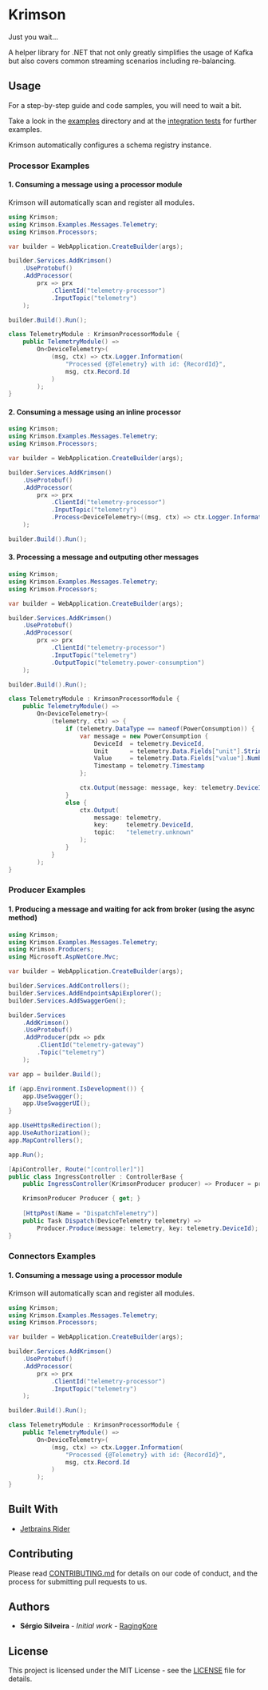 # Krimson

Just you wait... 

A helper library for .NET that not only greatly simplifies the usage of Kafka but also covers common streaming scenarios including re-balancing.

## Usage

For a step-by-step guide and code samples, you will need to wait a bit.

Take a look in the [examples](examples) directory and at the [integration tests](tests/Krimson.Tests) for further examples.

Krimson automatically configures a schema registry instance.

### Processor Examples

#### 1. Consuming a message using a processor module

Krimson will automatically scan and register all modules.

```csharp
using Krimson;
using Krimson.Examples.Messages.Telemetry;
using Krimson.Processors;

var builder = WebApplication.CreateBuilder(args);

builder.Services.AddKrimson()
    .UseProtobuf()
    .AddProcessor(
        prx => prx
            .ClientId("telemetry-processor")
            .InputTopic("telemetry")
    );

builder.Build().Run();

class TelemetryModule : KrimsonProcessorModule {
    public TelemetryModule() =>
        On<DeviceTelemetry>(
            (msg, ctx) => ctx.Logger.Information(
                "Processed {@Telemetry} with id: {RecordId}",
                msg, ctx.Record.Id
            )
        );
}
```

#### 2. Consuming a message using an inline processor

```csharp
using Krimson;
using Krimson.Examples.Messages.Telemetry;
using Krimson.Processors;

var builder = WebApplication.CreateBuilder(args);

builder.Services.AddKrimson()
    .UseProtobuf()
    .AddProcessor(
        prx => prx
            .ClientId("telemetry-processor")
            .InputTopic("telemetry")
            .Process<DeviceTelemetry>((msg, ctx) => ctx.Logger.Information("Processed {@Telemetry} with id: {RecordId}", msg, ctx.Record.Id))
    );

builder.Build().Run();
```

#### 3. Processing a message and outputing other messages

```csharp
using Krimson;
using Krimson.Examples.Messages.Telemetry;
using Krimson.Processors;

var builder = WebApplication.CreateBuilder(args);

builder.Services.AddKrimson()
    .UseProtobuf()
    .AddProcessor(
        prx => prx
            .ClientId("telemetry-processor")
            .InputTopic("telemetry")
            .OutputTopic("telemetry.power-consumption")
    );

builder.Build().Run();

class TelemetryModule : KrimsonProcessorModule {
    public TelemetryModule() =>
        On<DeviceTelemetry>(
            (telemetry, ctx) => {
                if (telemetry.DataType == nameof(PowerConsumption)) {
                    var message = new PowerConsumption {
                        DeviceId  = telemetry.DeviceId,
                        Unit      = telemetry.Data.Fields["unit"].StringValue,
                        Value     = telemetry.Data.Fields["value"].NumberValue,
                        Timestamp = telemetry.Timestamp
                    };

                    ctx.Output(message: message, key: telemetry.DeviceId);
                }
                else {
                    ctx.Output(
                        message: telemetry,
                        key:     telemetry.DeviceId,
                        topic:   "telemetry.unknown"
                    );
                }
            }
        );
}
```

### Producer Examples

#### 1. Producing a message and waiting for ack from broker (using the async method)

```csharp
using Krimson;
using Krimson.Examples.Messages.Telemetry;
using Krimson.Producers;
using Microsoft.AspNetCore.Mvc;

var builder = WebApplication.CreateBuilder(args);

builder.Services.AddControllers();
builder.Services.AddEndpointsApiExplorer();
builder.Services.AddSwaggerGen();

builder.Services
    .AddKrimson()
    .UseProtobuf()
    .AddProducer(pdx => pdx
        .ClientId("telemetry-gateway")
        .Topic("telemetry")
    );

var app = builder.Build();

if (app.Environment.IsDevelopment()) {
    app.UseSwagger();
    app.UseSwaggerUI();
}

app.UseHttpsRedirection();
app.UseAuthorization();
app.MapControllers();

app.Run();

[ApiController, Route("[controller]")]
public class IngressController : ControllerBase {
    public IngressController(KrimsonProducer producer) => Producer = producer;

    KrimsonProducer Producer { get; }
    
    [HttpPost(Name = "DispatchTelemetry")]
    public Task Dispatch(DeviceTelemetry telemetry) =>
        Producer.Produce(message: telemetry, key: telemetry.DeviceId);
}
```

### Connectors Examples

#### 1. Consuming a message using a processor module

Krimson will automatically scan and register all modules.

```csharp
using Krimson;
using Krimson.Examples.Messages.Telemetry;
using Krimson.Processors;

var builder = WebApplication.CreateBuilder(args);

builder.Services.AddKrimson()
    .UseProtobuf()
    .AddProcessor(
        prx => prx
            .ClientId("telemetry-processor")
            .InputTopic("telemetry")
    );

builder.Build().Run();

class TelemetryModule : KrimsonProcessorModule {
    public TelemetryModule() =>
        On<DeviceTelemetry>(
            (msg, ctx) => ctx.Logger.Information(
                "Processed {@Telemetry} with id: {RecordId}",
                msg, ctx.Record.Id
            )
        );
}
```

## Built With

* [Jetbrains Rider](https://www.jetbrains.com/rider/)

## Contributing

Please read [CONTRIBUTING.md](CONTRIBUTING.md) for details on our code of conduct, and the process for submitting pull requests to us.

## Authors

* **Sérgio Silveira** - *Initial work* - [RagingKore](https://github.com/ragingkore)

## License

This project is licensed under the MIT License - see the [LICENSE](LICENSE) file for details.